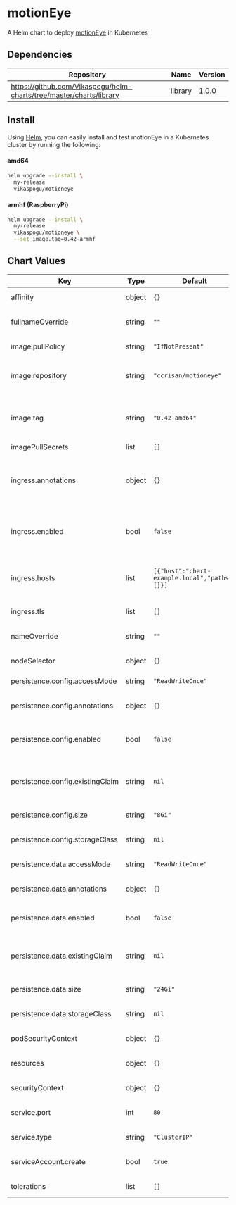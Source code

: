 motionEye
=========
A Helm chart to deploy [motionEye](https://github.com/ccrisan/motioneye/wiki) in Kubernetes

## Dependencies

| Repository | Name | Version |
|------------|------|---------|
| https://github.com/Vikaspogu/helm-charts/tree/master/charts/library | library | 1.0.0 |

## Install

Using [Helm](https://helm.sh), you can easily install and test motionEye in a 
Kubernetes cluster by running the following:

#### amd64
```bash
helm upgrade --install \
  my-release
  vikaspogu/motioneye
```

#### armhf (RaspberryPi)
```bash
helm upgrade --install \
  my-release
  vikaspogu/motioneye \
  --set image.tag=0.42-armhf
```

## Chart Values

| Key | Type | Default | Description |
|-----|------|---------|-------------|
| affinity | object | `{}` | Set Pod affinity rules |
| fullnameOverride | string | `""` | Set to override the Full Name of resources |
| image.pullPolicy | string | `"IfNotPresent"` | Docker image pull policy |
| image.repository | string | `"ccrisan/motioneye"` | Docker registry/repository to pull the image from |
| image.tag | string | `"0.42-amd64"` | Version/Arch of Docker image to use. Change to `0.42-armhf` for RaspberyPi. |
| imagePullSecrets | list | `[]` |  |
| ingress.annotations | object | `{}` | annotations to configure your Ingress. See your Ingress Controller's Docs for more info. |
| ingress.enabled | bool | `false` | Enables the use of an Ingress Controller to front the Service and provide HTTPS |
| ingress.hosts | list | `[{"host":"chart-example.local","paths":[]}]` | list of hosts and their paths that ingress controller should repsond to. |
| ingress.tls | list | `[]` | list of TLS configurations |
| nameOverride | string | `""` | Set to overrides the name of resources |
| nodeSelector | object | `{}` | Node Selector configuration |
| persistence.config.accessMode | string | `"ReadWriteOnce"` | [access mode](https://kubernetes.io/docs/concepts/storage/persistent-volumes/#access-modes) to use for the PVC |
| persistence.config.annotations | object | `{}` | (Optional) annotations to add to the PVC |
| persistence.config.enabled | bool | `false` | Enables persistence for the config directory |
| persistence.config.existingClaim | string | `nil` | Set to use an existing PVC instead of creating a new one. |
| persistence.config.size | string | `"8Gi"` | size/capacity of the PVC |
| persistence.config.storageClass | string | `nil` | (Optional) StorageClass to use for the PVC |
| persistence.data.accessMode | string | `"ReadWriteOnce"` | [access mode](https://kubernetes.io/docs/concepts/storage/persistent-volumes/#access-modes) to use for the PVC |
| persistence.data.annotations | object | `{}` | (Optional) annotations to add to the PVC |
| persistence.data.enabled | bool | `false` | Enables persistence for the data directory |
| persistence.data.existingClaim | string | `nil` | Set to use an existing PVC instead of creating a new one. |
| persistence.data.size | string | `"24Gi"` | size/capacity of the PVC |
| persistence.data.storageClass | string | `nil` | (Optional) StorageClass to use for the PVC |
| podSecurityContext | object | `{}` | Set Pod security contexts |
| resources | object | `{}` | Set resource limits/requests for the Pod(s) |
| securityContext | object | `{}` | Set Security Context |
| service.port | int | `80` | Port the Service should communicate on |
| service.type | string | `"ClusterIP"` | Type of Service to use |
| serviceAccount.create | bool | `true` | Specifies whether a service account should be created |
| tolerations | list | `[]` | Node toleration configuration |

